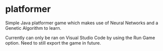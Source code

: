 # platformer
Simple Java platformer game which makes use of Neural Networks and a Genetic Algorithm to learn.

Currently can only be ran on Visual Studio Code by using the Run Game option. Need to still export the game in future.
